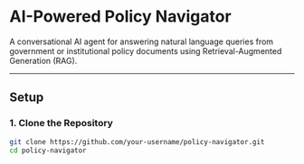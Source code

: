 
# AI-Powered Policy Navigator

A conversational AI agent for answering natural language queries from government or institutional policy documents using Retrieval-Augmented Generation (RAG).

---

## Setup

### 1. Clone the Repository

```bash
git clone https://github.com/your-username/policy-navigator.git
cd policy-navigator
